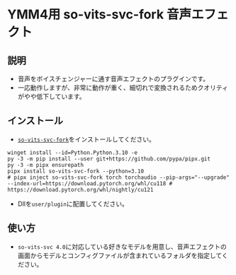 # YMM4用 so-vits-svc-fork 音声エフェクト

## 説明

- 音声をボイスチェンジャーに通す音声エフェクトのプラグインです。
- 一応動作しますが、非常に動作が重く、細切れで変換されるためクオリティがやや低下しています。

## インストール

- [`so-vits-svc-fork`](https://github.com/voicepaw/so-vits-svc-fork)をインストールしてください。

```shell
winget install --id=Python.Python.3.10 -e
py -3 -m pip install --user git+https://github.com/pypa/pipx.git
py -3 -m pipx ensurepath
pipx install so-vits-svc-fork --python=3.10
# pipx inject so-vits-svc-fork torch torchaudio --pip-args="--upgrade" --index-url=https://download.pytorch.org/whl/cu118 # https://download.pytorch.org/whl/nightly/cu121
```

- Dllを`user/plugin`に配置してください。

## 使い方

- `so-vits-svc 4.0`に対応している好きなモデルを用意し、音声エフェクトの画面からモデルとコンフィグファイルが含まれているフォルダを指定してください。
